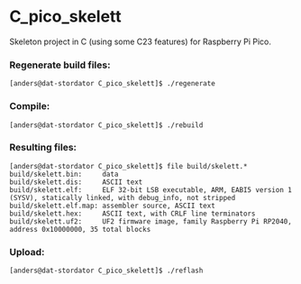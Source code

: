 # C_pico_skelett
Skeleton project in C (using some C23 features) for Raspberry Pi Pico.


### Regenerate build files:
```console
[anders@dat-stordator C_pico_skelett]$ ./regenerate
```

### Compile:
```console
[anders@dat-stordator C_pico_skelett]$ ./rebuild
```

### Resulting files:
```console
[anders@dat-stordator C_pico_skelett]$ file build/skelett.*
build/skelett.bin:     data
build/skelett.dis:     ASCII text
build/skelett.elf:     ELF 32-bit LSB executable, ARM, EABI5 version 1 (SYSV), statically linked, with debug_info, not stripped
build/skelett.elf.map: assembler source, ASCII text
build/skelett.hex:     ASCII text, with CRLF line terminators
build/skelett.uf2:     UF2 firmware image, family Raspberry Pi RP2040, address 0x10000000, 35 total blocks
```

### Upload:
```console
[anders@dat-stordator C_pico_skelett]$ ./reflash
```
